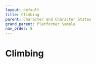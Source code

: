 ```yaml
---
layout: default
title: Climbing
parent: Character and Character States
grand_parent: Platformer Sample
nav_order: 8
---
```


# Climbing